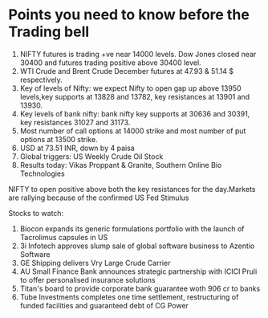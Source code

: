 # Points you need to know before the Trading bell
1. NIFTY futures is trading +ve near 14000 levels. Dow Jones closed near 30400 and futures trading positive above 30400 level.
2. WTI Crude and Brent Crude December futures at 47.93 & 51.14 $ respectively. 
3. Key of levels of Nifty: we expect Nifty to open gap up above 13950 levels,key supports at 13828 and 13782, key resistances  at 13901 and 13930.
4. Key levels of bank nifty: bank nifty key supports at 30636 and 30391, key resistances 31027 and 31173.
5. Most number of call options at 14000 strike and most number of put options at 13500 strike.
6. USD at 73.51 INR, down by 4 paisa
7. Global triggers: US Weekly Crude Oil Stock
8. Results today: Vikas Proppant & Granite, Southern Online Bio Technologies

NIFTY to open positive above both the key resistances for the day.Markets are rallying because of the confirmed US Fed Stimulus

Stocks to watch:
1. Biocon expands its generic formulations portfolio with the launch of Tacrolimus capsules in US
2. 3i Infotech approves slump sale of global software business to Azentio Software
3. GE Shipping delivers Vry Large Crude Carrier
4. AU Small Finance Bank announces strategic partnership with ICICI Pruli to offer personalised insurance solutions
5. Titan's board to provide corporate bank guarantee woth 906 cr to banks
6. Tube Investments completes one time settlement, restructuring of funded facilities and guaranteed debt of CG Power
